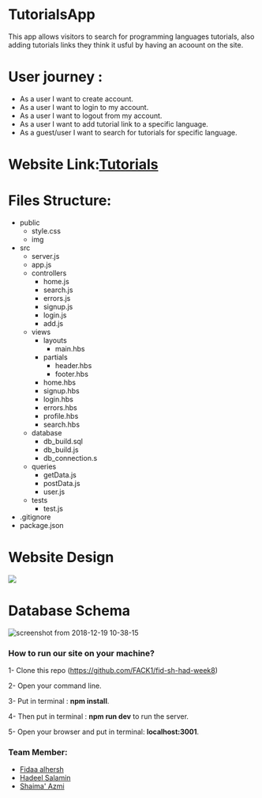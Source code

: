 # TutorialsApp
This app allows visitors to search for programming languages tutorials, also adding tutorials links they think it usful by having an acoount on the site.

# User journey :
  - As a user I want to create account.
  - As a user I want to login to my account.
  - As a user I want to logout from my account.
  - As a user I want to add tutorial link to a specific language.
  - As a guest/user I want to search for tutorials for specific language.
 
 
# Website Link:[Tutorials](https://languagetutorialsapp.herokuapp.com/)


# Files Structure:
  - public 
    - style.css 
    - img
  - src 
    - server.js
    - app.js
    - controllers
      - home.js
      - search.js
      - errors.js
      - signup.js
      - login.js
      - add.js
    - views
      - layouts
        - main.hbs
      - partials
        - header.hbs
        - footer.hbs
      - home.hbs
      - signup.hbs
      - login.hbs
      - errors.hbs
      - profile.hbs
      - search.hbs
    - database
      - db_build.sql
      - db_build.js
      - db_connection.s
     - queries
        - getData.js
        - postData.js
        - user.js
    - tests
      - test.js
  - .gitignore
  - package.json
  
  # Website Design 
  ![](https://scontent.fjrs2-1.fna.fbcdn.net/v/t1.15752-9/48424794_131512214408673_4414917314441379840_n.jpg?_nc_cat=102&_nc_ht=scontent.fjrs2-1.fna&oh=58b9c0f01f10738e7d5f38b445915c61&oe=5CD7C356)
  # Database Schema
![screenshot from 2018-12-19 10-38-15](https://user-images.githubusercontent.com/37650536/50208618-3fcd1400-0337-11e9-807a-3338c6a0b483.png)
 ### How to run our site on your machine?

1- Clone this repo (https://github.com/FACK1/fid-sh-had-week8)

2- Open your command line.

3- Put in terminal : **npm install**.

4- Then put in terminal : **npm run dev** to run the server.

5- Open your browser and put in terminal: **localhost:3001**.



### Team Member:
- [Fidaa alhersh](https://github.com/fdo2)
- [Hadeel Salamin](https://github.com/Hadeel-Salamin)
- [Shaima' Azmi](https://github.com/shaima96)

